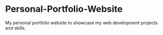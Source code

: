 # Personal-Portfolio-Website
My personal portfolio website to showcase my web development projects and skills.
